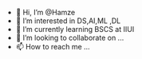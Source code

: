 - 👋 Hi, I’m @Hamze
- 👀 I’m interested in DS,AI,ML ,DL 
- 🌱 I’m currently learning BSCS at IIUI 
- 💞️ I’m looking to collaborate on ...
- 📫 How to reach me ...

<!---
Hamze3/Hamze3 is a ✨ special ✨ repository because its `README.md` (this file) appears on your GitHub profile.
You can click the Preview link to take a look at your changes.
--->

